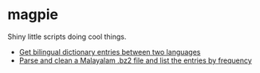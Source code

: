 
# magpie

Shiny little scripts doing cool things.

 - [Get bilingual dictionary entries between two languages](https://github.com/vaishnav04/magpie/blob/master/get_biling_entries.sh)
 - [Parse and clean a Malayalam .bz2 file and list the entries by frequency](https://github.com/vaishnav04/magpie/blob/master/mal_hitparade.sh)
